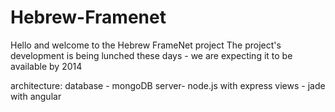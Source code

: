 Hebrew-Framenet
===============

Hello and welcome to the Hebrew FrameNet project
The project's development is being lunched these days - we are expecting it to be available by 2014

architecture:
database - mongoDB
server- node.js with express
views - jade with angular
